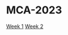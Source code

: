 # MCA-2023
[Week 1](https://github.com/user0disconnect/MCA-2023/blob/54d91f23db0f233c916f91165b3fad15dc8f72f0/week1)
[Week 2](https://github.com/user0disconnect/MCA-2023/blob/54d91f23db0f233c916f91165b3fad15dc8f72f0/week2)
